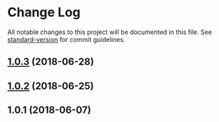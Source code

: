 # Change Log

All notable changes to this project will be documented in this file. See [standard-version](https://github.com/conventional-changelog/standard-version) for commit guidelines.

<a name="1.0.3"></a>
## [1.0.3](https://source.intergalactic.space/cisco-gsx-fy19/cms/compare/v1.0.2...v1.0.3) (2018-06-28)



<a name="1.0.2"></a>
## [1.0.2](https://source.intergalactic.space/cisco-gsx-fy19/cms/compare/v1.0.1...v1.0.2) (2018-06-25)



<a name="1.0.1"></a>
## 1.0.1 (2018-06-07)
